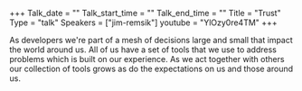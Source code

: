 +++
Talk_date = ""
Talk_start_time = ""
Talk_end_time = ""
Title = "Trust"
Type = "talk"
Speakers = ["jim-remsik"]
youtube = "YlOzy0re4TM"
+++

As developers we're part of a mesh of decisions large and small that impact the world around us. All of us have a set of tools that we use to address problems which is built on our experience. As we act together with others our collection of tools grows as do the expectations on us and those around us.
